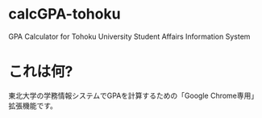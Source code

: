 # calcGPA-tohoku
GPA Calculator for Tohoku University Student Affairs Information System

# これは何?
東北大学の学務情報システムでGPAを計算するための「Google Chrome専用」拡張機能です。

